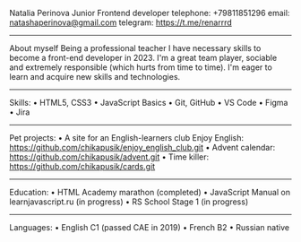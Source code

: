 Natalia Perinova
Junior Frontend developer
telephone: +79811851296
email: natashaperinova@gmail.com
telegram: https://t.me/renarrrd
________________________________________
About myself
Being a professional teacher I have necessary skills to become a front-end developer in 2023. I'm a great team player, sociable and extremely responsible (which hurts from time to time). I'm eager to learn and acquire new skills and technologies.
________________________________________
Skills:
•	HTML5, CSS3
•	JavaScript Basics
•	Git, GitHub
•	VS Code
•	Figma
•	Jira
________________________________________
Pet projects:
•	A site for an English-learners club Enjoy English: https://github.com/chikapusik/enjoy_english_club.git
•	Advent calendar: https://github.com/chikapusik/advent.git
•	Time killer: https://github.com/chikapusik/cards.git
________________________________________
Education:
•	HTML Academy marathon (completed)
•	JavaScript Manual on learnjavascript.ru (in progress)
•	RS School Stage 1 (in progress)
________________________________________
Languages:
•	English C1 (passed CAE in 2019)
•	French B2
•	Russian native
